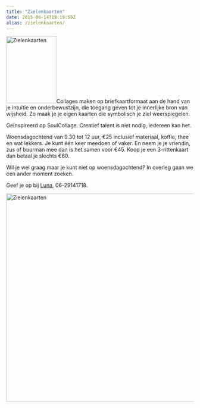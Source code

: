 ```yaml
---
title: "Zielenkaarten"
date: 2015-06-14T18:19:59Z
alias: /zielenkaarten/
---
```

<img class=" size-medium wp-image-1044 alignleft" src="https://res.cloudinary.com/piith/image/upload/2013/02/Zielenkaarten-flyer-135x180.jpg" alt="Zielenkaarten" width="135" height="180" />Collages maken op briefkaartformaat aan de hand van je intuïtie en onderbewustzijn, die toegang geven tot je innerlijke bron van wijsheid. Zo maak je je eigen kaarten die symbolisch je ziel weerspiegelen.

Geïnspireerd op SoulCollage.
Creatief talent is niet nodig, iedereen kan het.

Woensdagochtend van 9.30 tot 12 uur, €25 inclusief materiaal, koffie, thee en wat lekkers.
Je kunt één keer meedoen of vaker. En neem je je vriendin, zus of buurman mee dan is het samen voor €45.
Koop je een 3-rittenkaart dan betaal je slechts €60.

Wil je wel graag maar je kunt niet op woensdagochtend? In overleg gaan we een ander moment zoeken.

Geef je op bij <a href="https://piith.nl/wie-doet-wat/luna-westerik/">Luna</a>, 06-29141718.

<img class="aligncenter size-large wp-image-1110" src="https://res.cloudinary.com/piith/image/upload/2015/06/Zielenkaarten-voorbeeld-746x560.jpg" alt="Zielenkaarten" width="746" height="560" />